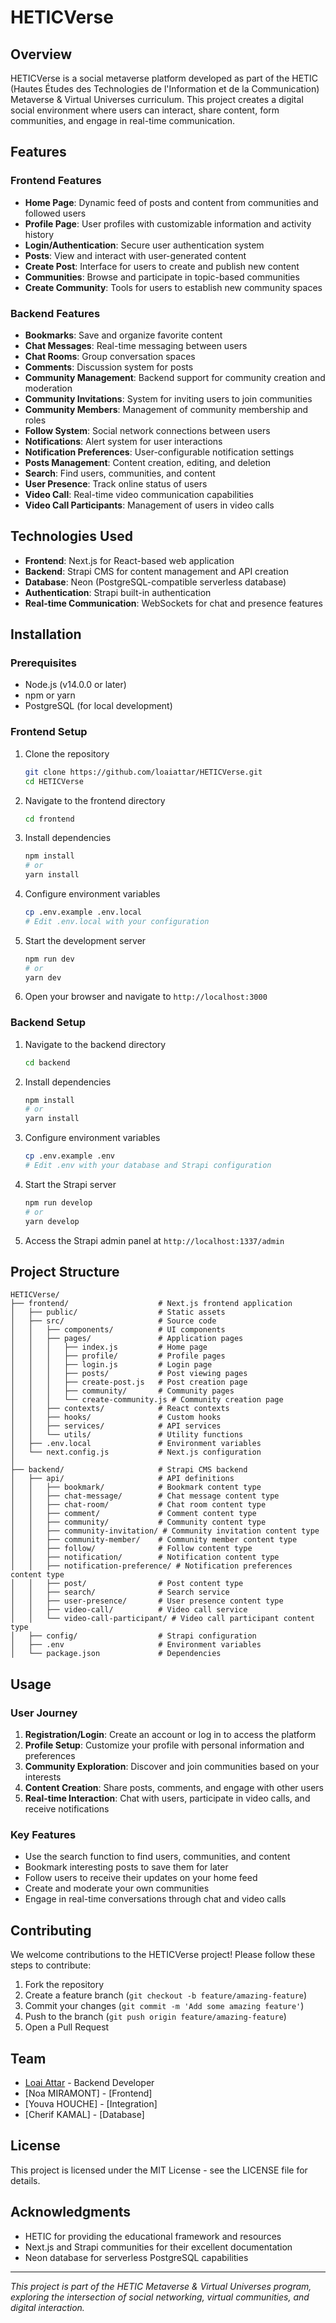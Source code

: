 # HETICVerse

## Overview
HETICVerse is a social metaverse platform developed as part of the HETIC (Hautes Études des Technologies de l'Information et de la Communication) Metaverse & Virtual Universes curriculum. This project creates a digital social environment where users can interact, share content, form communities, and engage in real-time communication.

## Features

### Frontend Features
- **Home Page**: Dynamic feed of posts and content from communities and followed users
- **Profile Page**: User profiles with customizable information and activity history
- **Login/Authentication**: Secure user authentication system
- **Posts**: View and interact with user-generated content
- **Create Post**: Interface for users to create and publish new content
- **Communities**: Browse and participate in topic-based communities
- **Create Community**: Tools for users to establish new community spaces

### Backend Features
- **Bookmarks**: Save and organize favorite content
- **Chat Messages**: Real-time messaging between users
- **Chat Rooms**: Group conversation spaces
- **Comments**: Discussion system for posts
- **Community Management**: Backend support for community creation and moderation
- **Community Invitations**: System for inviting users to join communities
- **Community Members**: Management of community membership and roles
- **Follow System**: Social network connections between users
- **Notifications**: Alert system for user interactions
- **Notification Preferences**: User-configurable notification settings
- **Posts Management**: Content creation, editing, and deletion
- **Search**: Find users, communities, and content
- **User Presence**: Track online status of users
- **Video Call**: Real-time video communication capabilities
- **Video Call Participants**: Management of users in video calls

## Technologies Used
- **Frontend**: Next.js for React-based web application
- **Backend**: Strapi CMS for content management and API creation
- **Database**: Neon (PostgreSQL-compatible serverless database)
- **Authentication**: Strapi built-in authentication
- **Real-time Communication**: WebSockets for chat and presence features

## Installation

### Prerequisites
- Node.js (v14.0.0 or later)
- npm or yarn
- PostgreSQL (for local development)

### Frontend Setup
1. Clone the repository
   ```bash
   git clone https://github.com/loaiattar/HETICVerse.git
   cd HETICVerse
   ```

2. Navigate to the frontend directory
   ```bash
   cd frontend
   ```

3. Install dependencies
   ```bash
   npm install
   # or
   yarn install
   ```

4. Configure environment variables
   ```bash
   cp .env.example .env.local
   # Edit .env.local with your configuration
   ```

5. Start the development server
   ```bash
   npm run dev
   # or
   yarn dev
   ```

6. Open your browser and navigate to `http://localhost:3000`

### Backend Setup
1. Navigate to the backend directory
   ```bash
   cd backend
   ```

2. Install dependencies
   ```bash
   npm install
   # or
   yarn install
   ```

3. Configure environment variables
   ```bash
   cp .env.example .env
   # Edit .env with your database and Strapi configuration
   ```

4. Start the Strapi server
   ```bash
   npm run develop
   # or
   yarn develop
   ```

5. Access the Strapi admin panel at `http://localhost:1337/admin`

## Project Structure
```
HETICVerse/
├── frontend/                    # Next.js frontend application
│   ├── public/                  # Static assets
│   ├── src/                     # Source code
│   │   ├── components/          # UI components
│   │   ├── pages/               # Application pages
│   │   │   ├── index.js         # Home page
│   │   │   ├── profile/         # Profile pages
│   │   │   ├── login.js         # Login page
│   │   │   ├── posts/           # Post viewing pages
│   │   │   ├── create-post.js   # Post creation page
│   │   │   ├── community/       # Community pages
│   │   │   └── create-community.js # Community creation page
│   │   ├── contexts/            # React contexts
│   │   ├── hooks/               # Custom hooks
│   │   ├── services/            # API services
│   │   └── utils/               # Utility functions
│   ├── .env.local               # Environment variables
│   └── next.config.js           # Next.js configuration
│
├── backend/                     # Strapi CMS backend
│   ├── api/                     # API definitions
│   │   ├── bookmark/            # Bookmark content type
│   │   ├── chat-message/        # Chat message content type
│   │   ├── chat-room/           # Chat room content type
│   │   ├── comment/             # Comment content type
│   │   ├── community/           # Community content type
│   │   ├── community-invitation/ # Community invitation content type
│   │   ├── community-member/    # Community member content type
│   │   ├── follow/              # Follow content type
│   │   ├── notification/        # Notification content type
│   │   ├── notification-preference/ # Notification preferences content type
│   │   ├── post/                # Post content type
│   │   ├── search/              # Search service
│   │   ├── user-presence/       # User presence content type
│   │   ├── video-call/          # Video call service
│   │   └── video-call-participant/ # Video call participant content type
│   ├── config/                  # Strapi configuration
│   ├── .env                     # Environment variables
│   └── package.json             # Dependencies
```

## Usage

### User Journey
1. **Registration/Login**: Create an account or log in to access the platform
2. **Profile Setup**: Customize your profile with personal information and preferences
3. **Community Exploration**: Discover and join communities based on your interests
4. **Content Creation**: Share posts, comments, and engage with other users
5. **Real-time Interaction**: Chat with users, participate in video calls, and receive notifications

### Key Features
- Use the search function to find users, communities, and content
- Bookmark interesting posts to save them for later
- Follow users to receive their updates on your home feed
- Create and moderate your own communities
- Engage in real-time conversations through chat and video calls

## Contributing
We welcome contributions to the HETICVerse project! Please follow these steps to contribute:

1. Fork the repository
2. Create a feature branch (`git checkout -b feature/amazing-feature`)
3. Commit your changes (`git commit -m 'Add some amazing feature'`)
4. Push to the branch (`git push origin feature/amazing-feature`)
5. Open a Pull Request

## Team
- [Loai Attar](https://github.com/loaiattar) - Backend Developer
- [Noa MIRAMONT] - [Frontend]
- [Youva HOUCHE] - [Integration]
- [Cherif KAMAL] - [Database]

## License
This project is licensed under the MIT License - see the LICENSE file for details.

## Acknowledgments
- HETIC for providing the educational framework and resources
- Next.js and Strapi communities for their excellent documentation
- Neon database for serverless PostgreSQL capabilities

---

*This project is part of the HETIC Metaverse & Virtual Universes program, exploring the intersection of social networking, virtual communities, and digital interaction.*
